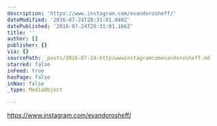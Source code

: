 ```yaml
---
description: 'https://www.instagram.com/evandorosheff/'
dateModified: '2016-07-24T20:31:01.040Z'
datePublished: '2016-07-24T20:31:01.166Z'
title: ''
author: []
publisher: {}
via: {}
sourcePath: _posts/2016-07-24-httpswwwinstagramcomevandorosheff.md
starred: false
inFeed: true
hasPage: false
inNav: false
_type: MediaObject

---
```

https://www.instagram.com/evandorosheff/